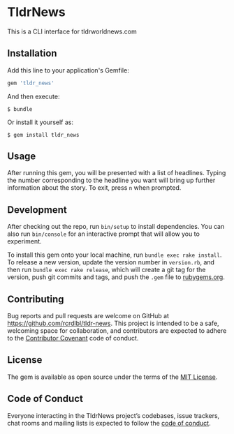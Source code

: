 # TldrNews

This is a CLI interface for tldrworldnews.com

## Installation

Add this line to your application's Gemfile:

```ruby
gem 'tldr_news'
```

And then execute:

    $ bundle

Or install it yourself as:

    $ gem install tldr_news

## Usage

After running this gem, you will be presented with a list of headlines. Typing the number corresponding to the headline you want will bring up further information about the story. To exit, press `n` when prompted.

## Development

After checking out the repo, run `bin/setup` to install dependencies. You can also run `bin/console` for an interactive prompt that will allow you to experiment.

To install this gem onto your local machine, run `bundle exec rake install`. To release a new version, update the version number in `version.rb`, and then run `bundle exec rake release`, which will create a git tag for the version, push git commits and tags, and push the `.gem` file to [rubygems.org](https://rubygems.org).

## Contributing

Bug reports and pull requests are welcome on GitHub at https://github.com/rcrdlbl/tldr-news. This project is intended to be a safe, welcoming space for collaboration, and contributors are expected to adhere to the [Contributor Covenant](http://contributor-covenant.org) code of conduct.

## License

The gem is available as open source under the terms of the [MIT License](https://opensource.org/licenses/MIT).

## Code of Conduct

Everyone interacting in the TldrNews project’s codebases, issue trackers, chat rooms and mailing lists is expected to follow the [code of conduct](https://github.com/rcrdlbl/tldr-news/blob/master/CODE_OF_CONDUCT.md).
